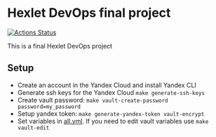 # Hexlet DevOps final project

[![Actions Status](https://github.com/pochka15/devops-for-programmers-project-77/workflows/hexlet-check/badge.svg)](https://github.com/pochka15/devops-for-programmers-project-77/actions)

This is a final Hexlet DevOps project

## Setup

- Create an account in the Yandex Cloud and install Yandex CLI
- Generate ssh keys for the Yandex Cloud `make generate-ssh-keys`
- Create vault password: `make vault-create-password password=my_password`
- Setup yandex token: `make generate-yandex-token vault-encrypt`
- Set variables in [all.yml](./ansible/group_vars/all.yml). If you need to edit vault variables use `make vault-edit`
